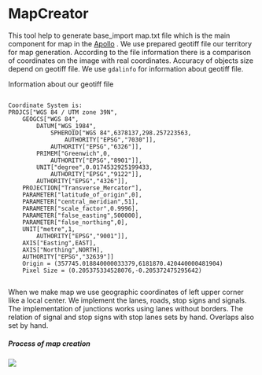 # MapCreator
This tool help to generate base_import map.txt file which is the main component for map in the [Apollo](https://github.com/ApolloAuto/apollo) . We use prepared geotiff file our territory for map generation.  According to the file information there is a comparison of coordinates on the image with real coordinates. Accuracy of objects size depend on geotiff file. We use ``` gdalinfo ``` for information about geotiff file. 

Information about our geotiff file
```
 
Coordinate System is:
PROJCS["WGS 84 / UTM zone 39N",
    GEOGCS["WGS 84",
        DATUM["WGS_1984",
            SPHEROID["WGS 84",6378137,298.257223563,
                AUTHORITY["EPSG","7030"]],
            AUTHORITY["EPSG","6326"]],
        PRIMEM["Greenwich",0,
            AUTHORITY["EPSG","8901"]],
        UNIT["degree",0.0174532925199433,
            AUTHORITY["EPSG","9122"]],
        AUTHORITY["EPSG","4326"]],
    PROJECTION["Transverse_Mercator"],
    PARAMETER["latitude_of_origin",0],
    PARAMETER["central_meridian",51],
    PARAMETER["scale_factor",0.9996],
    PARAMETER["false_easting",500000],
    PARAMETER["false_northing",0],
    UNIT["metre",1,
        AUTHORITY["EPSG","9001"]],
    AXIS["Easting",EAST],
    AXIS["Northing",NORTH],
    AUTHORITY["EPSG","32639"]]
    Origin = (357745.018840000033379,6181870.420440000481904)
    Pixel Size = (0.205375334528076,-0.205372475295642)


```
When we make map we use geographic coordinates of  left upper corner like a local center.  We implement the lanes, roads, stop signs and signals. The implementation of junctions works using lanes without borders. The relation of signal and stop signs with stop lanes sets by hand. Overlaps also set by hand.


##### Process of map creation 
[![](http://img.youtube.com/vi/muWFqz1OA2I/0.jpg)](http://www.youtube.com/watch?v=muWFqz1OA2I "Map making process")
